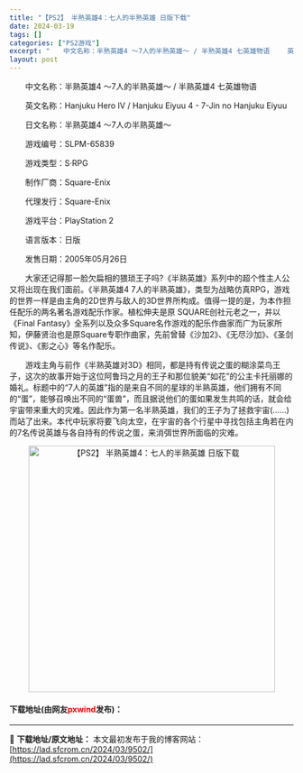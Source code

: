 ```yaml
---
title: "【PS2】 半熟英雄4：七人的半熟英雄 日版下载"
date: 2024-03-19
tags: []
categories: ["PS2游戏"]
excerpt: "　　中文名称：半熟英雄4 ～7人的半熟英雄～ / 半熟英雄4 七英雄物语 　　英文名称：Hanjuku Hero IV / Hanjuku Eiyuu 4 - 7-Jin no Hanjuku Eiyuu 　　日文名称：半熟英雄4 ～7人の半熟英雄～ 　　游戏编号：SLPM-65839 　　游戏类型&hellip;"
layout: post
---
```


 <p>　　中文名称：半熟英雄4 ～7人的半熟英雄～ / 半熟英雄4 七英雄物语</p> <p>　　英文名称：Hanjuku Hero IV / Hanjuku Eiyuu 4 - 7-Jin no Hanjuku Eiyuu</p> <p>　　日文名称：半熟英雄4 ～7人の半熟英雄～</p> <p>　　游戏编号：SLPM-65839</p> <p>　　游戏类型：S&middot;RPG</p> <p>　　制作厂商：Square-Enix</p> <p>　　代理发行：Square-Enix</p> <p>　　游戏平台：PlayStation 2</p> <p>　　语言版本：日版</p> <p>　　发售日期：2005年05月26日</p> <p>　　大家还记得那一脸欠扁相的猥琐王子吗?《半熟英雄》系列中的超个性主人公又将出现在我们面前。《半熟英雄4 7人的半熟英雄》，类型为战略仿真RPG，游戏的世界一样是由主角的2D世界与敌人的3D世界所构成。值得一提的是，为本作担任配乐的两名著名游戏配乐作家。植松伸夫是原 SQUARE创社元老之一，并以《Final Fantasy》全系列以及众多Square名作游戏的配乐作曲家而广为玩家所知，伊藤贤治也是原Square专职作曲家，先前曾替《沙加2》、《无尽沙加》、《圣剑传说》、《影之心》等名作配乐。</p> <p>　　游戏主角与前作《半熟英雄对3D》相同，都是持有传说之蛋的糊涂菜鸟王子，这次的故事开始于这位阿鲁玛之月的王子和那位貌美&ldquo;如花&rdquo;的公主卡托丽娜的婚礼。标题中的&ldquo;7人的英雄&rdquo;指的是来自不同的星球的半熟英雄，他们拥有不同的&ldquo;蛋&rdquo;，能够召唤出不同的&ldquo;蛋兽&rdquo;，而且据说他们的蛋如果发生共鸣的话，就会给宇宙带来重大的灾难。因此作为第一名半熟英雄，我们的王子为了拯救宇宙(&hellip;&hellip;)而站了出来。本代中玩家将要飞向太空，在宇宙的各个行星中寻找包括主角若在内的7名传说英雄与各自持有的传说之蛋，来消弭世界所面临的灾难。</p> <p align="center"><img align="" border="0" src="https://lad.sfcrom.cn/wp-content/uploads/2024/03/20240319_65f997c2b8441.jpg" width="437" alt="【PS2】 半熟英雄4：七人的半熟英雄 日版下载" /></p> <p><h4>下载地址(由网友<font color="red">pxwind</font>发布)：</h4></p> 

---
📖 **下载地址/原文地址：** 本文最初发布于我的博客网站：[https://lad.sfcrom.cn/2024/03/9502/](https://lad.sfcrom.cn/2024/03/9502/)
